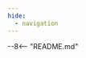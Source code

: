 ```yaml
---
hide:
  - navigation
---
```


<style>
.md-content .md-typeset h1 { display: none; }
</style>

--8<-- "README.md"
